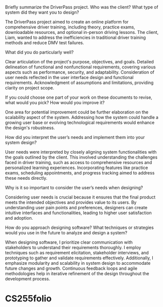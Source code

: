 Briefly summarize the DriverPass project. Who was the client? What type of system did they want you to design?

The DriverPass project aimed to create an online platform for comprehensive driver training, including theory, practice exams, downloadable resources, and optional in-person driving lessons. The client, Liam, wanted to address the inefficiencies in traditional driver training methods and reduce DMV test failures.

What did you do particularly well?

Clear articulation of the project's purpose, objectives, and goals.
Detailed delineation of functional and nonfunctional requirements, covering various aspects such as performance, security, and adaptability.
Consideration of user needs reflected in the user interface design and functional requirements.
Acknowledgment of assumptions and limitations, providing clarity on project scope.

If you could choose one part of your work on these documents to revise, what would you pick? How would you improve it?

One area for potential improvement could be further elaboration on the scalability aspect of the system. Addressing how the system could handle a growing user base or evolving technological requirements would enhance the design's robustness.

How did you interpret the user’s needs and implement them into your system design? 

User needs were interpreted by closely aligning system functionalities with the goals outlined by the client. This involved understanding the challenges faced in driver training, such as access to comprehensive resources and personalized learning experiences. Incorporating features like practice exams, scheduling appointments, and progress tracking aimed to address these needs directly.

Why is it so important to consider the user’s needs when designing?

Considering user needs is crucial because it ensures that the final product meets the intended objectives and provides value to its users. By understanding user pain points and preferences, designers can create intuitive interfaces and functionalities, leading to higher user satisfaction and adoption.

How do you approach designing software? What techniques or strategies would you use in the future to analyze and design a system?

When designing software, I prioritize clear communication with stakeholders to understand their requirements thoroughly. I employ techniques such as requirement elicitation, stakeholder interviews, and prototyping to gather and validate requirements effectively. Additionally, I emphasize modularity and scalability in system design to accommodate future changes and growth. Continuous feedback loops and agile methodologies help in iterative refinement of the design throughout the development process.

# CS255folio
